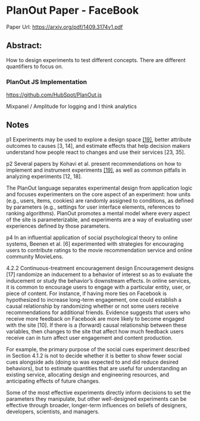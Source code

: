 # PlanOut Paper - FaceBook

Paper Url: https://arxiv.org/pdf/1409.3174v1.pdf

## Abstract: 

How to design experiments to test different concepts. There are different quantifiers to focus on.

### PlanOut JS Implementation

https://github.com/HubSpot/PlanOut.js

Mixpanel / Amplitude for logging and I think analytics


## Notes

p1
Experiments may be used to explore a design space [[19]](ControlledExperimentsOnTheWeb.md), better attribute outcomes to causes [3, 14], and estimate effects that help decision makers understand how people react to changes and use their services [23, 35].

p2
Several papers by Kohavi et al. present recommendations on how to implement and instrument experiments [[19]](ControlledExperimentsOnTheWeb.md), as well as common pitfalls in analyzing experiments [12, 18].

The PlanOut language separates experimental design from application logic and focuses experimenters on the core aspect of an experiment: how units (e.g., users, items, cookies) are randomly assigned to conditions, as defined by parameters (e.g., settings for user interface elements, references to ranking algorithms). PlanOut promotes a mental model where every aspect of the site is parameterizable, and experiments are a way of evaluating user experiences defined by those parameters.

p4
In an influential application of social psychological theory to online systems, Beenen et al. [6] experimented with strategies for encouraging users to contribute ratings to the movie recommendation service and online community MovieLens.

4.2.2 Continuous-treatment encouragement design Encouragement designs [17] randomize an inducement to a behavior of interest so as to evaluate the inducement or study the behavior’s downstream effects. In online services, it is common to encourage users to engage with a particular entity, user, or piece of content. For instance, if having more ties on Facebook is hypothesized to increase long-term engagement, one could establish a causal relationship by randomizing whether or not some users receive recommendations for additional friends. Evidence suggests that users who receive more feedback on Facebook are more likely to become engaged with the site [10]. If there is a (forward) causal relationship between these variables, then changes to the site that affect how much feedback users receive can in turn affect user engagement and content production.

For example, the primary purpose of the social cues experiment described in Section 4.1.2 is not to decide whether it is better to show fewer social cues alongside ads (doing so was expected to and did reduce desired behaviors), but to estimate quantities that are useful for understanding an existing service, allocating design and engineering resources, and anticipating effects of future changes.

 Some of the most effective experiments directly inform decisions to set the parameters they manipulate, but other well-designed experiments can be effective through broader, longer-term influences on beliefs of designers, developers, scientists, and managers.
